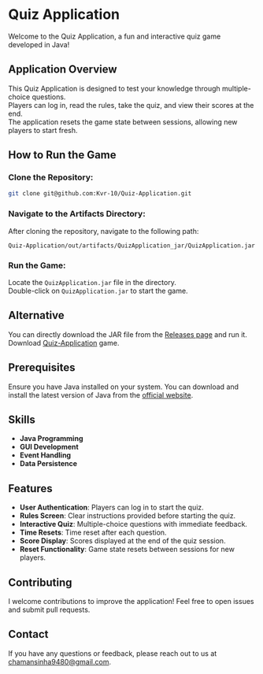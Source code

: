 # **Quiz Application**

Welcome to the Quiz Application, a fun and interactive quiz game developed in Java!

## Application Overview
This Quiz Application is designed to test your knowledge through multiple-choice questions.  
Players can log in, read the rules, take the quiz, and view their scores at the end.    
The application resets the game state between sessions, allowing new players to start fresh.  

## How to Run the Game

### Clone the Repository:
```bash
git clone git@github.com:Kvr-10/Quiz-Application.git
```
### Navigate to the Artifacts Directory:
After cloning the repository, navigate to the following path:
```
Quiz-Application/out/artifacts/QuizApplication_jar/QuizApplication.jar
```
### Run the Game:
Locate the `QuizApplication.jar` file in the directory.   
Double-click on `QuizApplication.jar` to start the game.

## Alternative
You can directly download the JAR file from the [Releases page](https://github.com/Kvr-10/Quiz-Application/releases/latest) and run it.  
Download [Quiz-Application](https://github.com/Kvr-10/Quiz-Application/releases/download/v1.0.0/QuizApplication.jar) game.

## Prerequisites
Ensure you have Java installed on your system. You can download and install the latest version of Java from the [official website](https://www.java.com/en/).

## Skills
- **Java Programming**  
- **GUI Development**  
- **Event Handling**  
- **Data Persistence**  

## Features
- **User Authentication**: Players can log in to start the quiz.  
- **Rules Screen**: Clear instructions provided before starting the quiz.  
- **Interactive Quiz**: Multiple-choice questions with immediate feedback.  
- **Time Resets**: Time reset after each question.  
- **Score Display**: Scores displayed at the end of the quiz session.  
- **Reset Functionality**: Game state resets between sessions for new players.  

## Contributing
I welcome contributions to improve the application! Feel free to open issues and submit pull requests.

## Contact
If you have any questions or feedback, please reach out to us at chamansinha9480@gmail.com.
